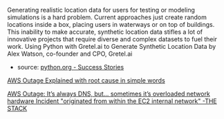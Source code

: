 Generating realistic location data for users for testing or modeling simulations is a hard problem. Current approaches just create random locations inside a box, placing users in waterways or on top of buildings. This inability to make accurate, synthetic location data stifles a lot of innovative projects that require diverse and complex datasets to fuel their work.
Using Python with Gretel.ai to Generate Synthetic Location Data by Alex Watson, co-founder and CPO, Gretel.ai
- source: [python.org - Success Stories](https://www.python.org/success-stories/using-python-with-gretelai-to-generate-synthetic-location-data/)


[AWS Outage Explained with root cause in simple words](https://www.youtube.com/watch?v=bHZup_marhk&t=467s)

[AWS Outage: It’s always DNS, but… sometimes it’s overloaded network hardware
Incident "originated from within the EC2 internal network" -THE STACK](https://www.thestack.technology/aws-outage-cause-network/)
